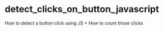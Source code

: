 # detect_clicks_on_button_javascript
How to detect a button click using JS + How to count those clicks
